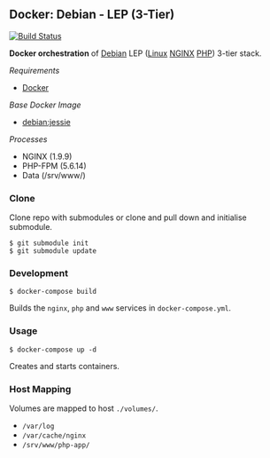 ## Docker: Debian - LEP (3-Tier)

[![Build Status](https://travis-ci.org/ericmdev/docker.debian-lep-3tier.svg?branch=master)](https://travis-ci.org/ericmdev/docker.debian-lep-3tier)

**Docker orchestration** of [Debian](https://www.debian.org/) LEP ([Linux](https://www.kernel.org/) [NGINX](https://www.nginx.com/) [PHP](http://php.net/)) 3-tier stack.

*Requirements*
- [Docker](https://www.docker.com/) 

*Base Docker Image*
- [debian:jessie](https://hub.docker.com/_/debian/)

*Processes*
- NGINX (1.9.9)
- PHP-FPM (5.6.14)
- Data (/srv/www/)

### Clone

Clone repo with submodules or clone and pull down and initialise submodule.

    $ git submodule init
    $ git submodule update

### Development

    $ docker-compose build

Builds the `nginx`, `php` and `www` services in `docker-compose.yml`.

### Usage

    $ docker-compose up -d

Creates and starts containers.

### Host Mapping

Volumes are mapped to host `./volumes/`.
- `/var/log`
- `/var/cache/nginx`
- `/srv/www/php-app/`
